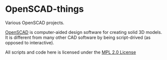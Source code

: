 # OpenSCAD-things
Various OpenSCAD projects.

[OpenSCAD](www.openscad.org) is computer-aided design software for creating solid 3D models. It is different from many other CAD software by being script-drived (as opposed to interactive).

All scripts and code here is licensed under the [MPL 2.0 License](LICENSE)
